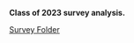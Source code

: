 **Class of 2023 survey analysis.**

[Survey Folder](https://drive.google.com/drive/u/1/folders/1avwqFzJQ-HHKaIu5pUTmomHKHmy48xD0)
